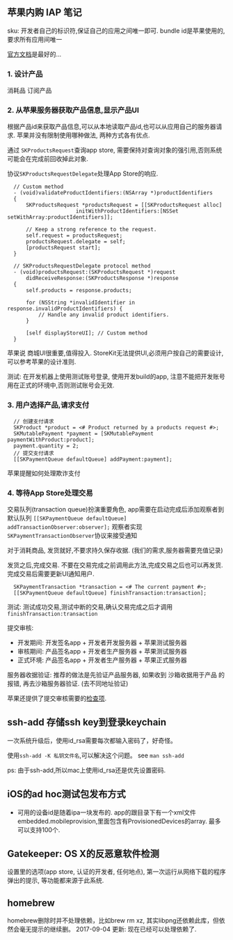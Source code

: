 ## 苹果内购 IAP 笔记

sku: 开发者自己的标识符,保证自己的应用之间唯一即可. bundle id是苹果使用的,要求所有应用间唯一

[官方文档](https://developer.apple.com/library/content/documentation/NetworkingInternet/Conceptual/StoreKitGuide/Chapters/Products.html)是最好的...


### 1. 设计产品

  消耗品 订阅产品

### 2. 从苹果服务器获取产品信息,显示产品UI

  根据产品id来获取产品信息,可以从本地读取产品id,也可以从应用自己的服务器请求. 苹果并没有限制使用哪种做法, 两种方式各有优点.

  通过 `SKProductsRequest`查询app store, 需要保持对查询对象的强引用,否则系统可能会在完成前回收掉此对象.

  协议`SKProductsRequestDelegate`处理App Store的响应.

  ```
    // Custom method
    - (void)validateProductIdentifiers:(NSArray *)productIdentifiers
    {
        SKProductsRequest *productsRequest = [[SKProductsRequest alloc]
                        initWithProductIdentifiers:[NSSet setWithArray:productIdentifiers]];

        // Keep a strong reference to the request.
        self.request = productsRequest;
        productsRequest.delegate = self;
        [productsRequest start];
    }

    // SKProductsRequestDelegate protocol method
    - (void)productsRequest:(SKProductsRequest *)request
        didReceiveResponse:(SKProductsResponse *)response
    {
        self.products = response.products;

        for (NSString *invalidIdentifier in response.invalidProductIdentifiers) {
            // Handle any invalid product identifiers.
        }

        [self displayStoreUI]; // Custom method
    }
  ```
  苹果说 商城UI很重要,值得投入. StoreKit无法提供UI,必须用户按自己的需要设计, 可以参考苹果的设计准则.

  测试: 在开发机器上使用测试账号登录, 使用开发build的app, 注意不能把开发账号用在正式的环境中,否则测试账号会无效.

### 3. 用户选择产品,请求支付

  ```
    // 创建支付请求
    SKProduct *product = <# Product returned by a products request #>;
    SKMutablePayment *payment = [SKMutablePayment paymentWithProduct:product];
    payment.quantity = 2;
    // 提交支付请求
    [[SKPaymentQueue defaultQueue] addPayment:payment];
  ```
  苹果提醒如何处理欺诈支付

### 4. 等待App Store处理交易

  交易队列(transaction queue)扮演重要角色, app需要在启动完成后添加观察者到默认队列 `[[SKPaymentQueue defaultQueue] addTransactionObserver:observer];`
  观察者实现`SKPaymentTransactionObserver`协议来接受通知

  对于消耗商品, 发货就好,不要求持久保存收据. (我们的需求,服务器需要充值记录)

  发货之后,完成交易. 不要在交易完成之前调用此方法,完成交易之后也可以再发货. 完成交易后需要更新UI通知用户.
  ```
    SKPaymentTransaction *transaction = <# The current payment #>;
    [[SKPaymentQueue defaultQueue] finishTransaction:transaction];
  ```
  测试: 测试成功交易,测试中断的交易,确认交易完成之后才调用 `finishTransaction:transaction`

提交审核:

* 开发期间: 开发签名app + 开发者开发服务器 + 苹果测试服务器
* 审核期间: 产品签名app + 开发者生产服务器 + 苹果测试服务器
* 正式环境: 产品签名app + 开发者生产服务器 + 苹果正式服务器

服务器收据验证: 推荐的做法是先验证产品服务器, 如果收到 沙箱收据用于产品 的报错, 再去沙箱服务器验证. (去不同地址验证)

苹果还提供了提交审核需要的[检查项](https://developer.apple.com/library/content/documentation/NetworkingInternet/Conceptual/StoreKitGuide/Chapters/AppReview.html#//apple_ref/doc/uid/TP40008267-CH10-SW4).



## ssh-add 存储ssh key到登录keychain

一次系统升级后，使用id_rsa需要每次都输入密码了，好奇怪。

使用`ssh-add -K 私钥文件名`,可以解决这个问题。  see `man ssh-add`

ps: 由于ssh-add,所以mac上使用id_rsa还是优先设置密码.

## iOS的ad hoc测试包发布方式

* 可用的设备id是随着ipa一块发布的. app的跟目录下有一个xml文件embedded.mobileprovision,里面包含有ProvisionedDevices的array. 最多可以支持100个.

## Gatekeeper: OS X的反恶意软件检测

设置里的选项(app store, 认证的开发者, 任何地点), 第一次运行从网络下载的程序弹出的提示, 等功能都来源于此系统.

## homebrew

homebrew删除时并不处理依赖，比如brew rm xz, 其实libpng还依赖此库，但依然会毫无提示的继续删。
2017-09-04 更新: 现在已经可以处理依赖了.
